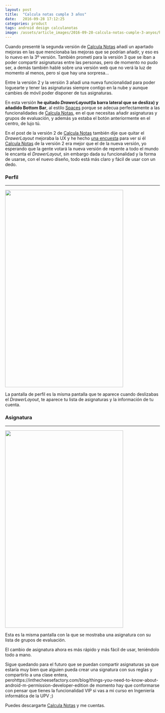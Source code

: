```yaml
---
layout: post
title:  "Calcula notas cumple 3 años"
date:   2016-09-28 17:12:25
categories: product
tags: android design calculanotas
image: /assets/article_images/2016-09-28-calcula-notas-cumple-3-anyos/header.jpg
---
```


Cuando presenté la segunda versión de [Calcula Notas][1] añadí un apartado mejoras en las que mencionaba las mejoras que se podrían añadir, y eso es lo nuevo en la 3º versión. También prometí para la versión 3 que se iban a poder compartir asignaturas entre las personas, pero de momento no pudo ser, a demás también hablé sobre una versión web que no verá la luz de momento al menos, pero sí que hay una sorpresa...

Entre la versión 2 y la versión 3 añadí una nueva funcionalidad para poder loguearte y tener las asignaturas siempre contigo en la nube y aunque cambies de móvil poder disponer de tus asignaturas.

En esta versión **he quitado *DrawerLayout*(la barra lateral que se desliza) y añadido Bottom Bar**, al estilo [Spaces][2] porque se adecua perfectamente a las funcionalidades de [Calcula Notas][1], en el que necesitas añadir asignaturas y grupos de evaluación, y además ya estaba el botón anteriormente en el centro, de lujo tú.

En el post de la versión 2 de [Calcula Notas][1] también dije que quitar el *DrawerLayout* mejoraba la UX y he hecho [una encuesta][3] para ver si él [Calcula Notas][1] de la versión 2 era mejor que el de la nueva versión, yo esperando que la gente votará la nueva versión de repente a todo el mundo le encanta el *DrawerLayout*, sin embargo dada su funcionalidad y la forma de usarse, con el nuevo diseño, todo está más claro y fácil de usar con un dedo.

### Perfil
* * *
<img src="/assets/article_images/2016-09-28-calcula-notas-cumple-3-anyos/profile.png" width="384" height="640">

La pantalla de perfil es la misma pantalla que te aparece cuando deslizabas el *DrawerLayout*, te aparece tu lista de asignaturas y la información de tu cuenta.

### Asignatura
* * *
<img src="/assets/article_images/2016-09-28-calcula-notas-cumple-3-anyos/subject.png" width="384" height="640">

Esta es la misma pantalla con la que se mostraba una asignatura con su lista de grupos de evaluación.

El cambio de asignatura ahora es más rápido y más fácil de usar, teniéndolo todo a mano.

Sigue quedando para el futuro que se puedan compartir asignaturas ya que estaría muy bien que alguien pueda crear una signatura con sus reglas y compartirlo a una clase entera, perohttps://inthecheesefactory.com/blog/things-you-need-to-know-about-android-m-permission-developer-edition de momento hay que conformarse con pensar que tienes la funcionalidad VIP si vas a mi curso en Ingeniería informática de la UPV ;)

Puedes descargarte [Calcula Notas][1] y me cuentas.

[1]: http://tonilopezmr.com/calculanotas
[2]: https://play.google.com/store/apps/details?id=com.google.android.apps.social.spaces&referrer=utm_source%3Dlandingpage
[3]: https://plus.google.com/+antoniolopezmarin/posts/5vDGjb7f6Pw
